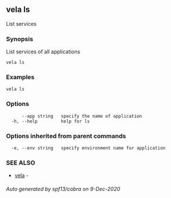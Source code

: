 ## vela ls

List services

### Synopsis

List services of all applications

```
vela ls
```

### Examples

```
vela ls
```

### Options

```
      --app string   specify the name of application
  -h, --help         help for ls
```

### Options inherited from parent commands

```
  -e, --env string   specify environment name for application
```

### SEE ALSO

* [vela](vela.md)	 - 

###### Auto generated by spf13/cobra on 9-Dec-2020
